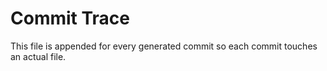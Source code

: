 # Commit Trace
This file is appended for every generated commit so each commit touches an actual file.

